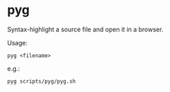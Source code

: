 # pyg

Syntax-highlight a source file and open it in a browser.

Usage:

    pyg <filename>

e.g.:

	pyg scripts/pyg/pyg.sh


